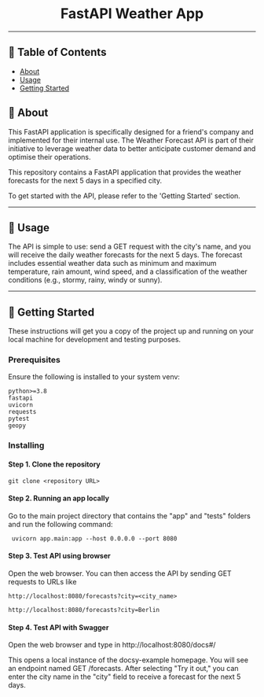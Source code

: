<h1 align="center">FastAPI Weather App</h1>

---

## 📝 Table of Contents
- [About](#about)
- [Usage](#usage)
- [Getting Started](#getting_started)


## 🧐 About <a name = "about"></a>
<p align="left"> 
This FastAPI application is specifically designed for a friend's company and implemented for their internal use. The Weather Forecast API is part of their initiative to leverage weather data to better anticipate customer demand and optimise their operations.<br> 

This repository contains a FastAPI application that provides the weather forecasts for the next 5 days in a specified city.

To get started with the API, please refer to the 'Getting Started' section.
</p>


___
## 🎈 Usage <a name="usage"></a>
The API is simple to use: send a GET request with the city's name, and you will receive the daily weather forecasts for the next 5 days. The forecast includes essential weather data such as minimum and maximum temperature, rain amount, wind speed, and a classification of the weather conditions (e.g., stormy, rainy, windy or sunny).
___

## 🏁 Getting Started
These instructions will get you a copy of the project up and running on your local machine for development and testing purposes.

### Prerequisites
Ensure the following is installed to your system venv:

```
python>=3.8
fastapi
uvicorn
requests
pytest
geopy
```

### Installing

#### Step 1. Clone the repository
```
git clone <repository URL>
```

#### Step 2. Running an app locally
Go to the main project directory that contains the "app" and "tests" folders and run the following command:
```
 uvicorn app.main:app --host 0.0.0.0 --port 8080 
```

#### Step 3. Test API using browser
Open the web browser. You can then access the API by sending GET requests to URLs like
```
http://localhost:8080/forecasts?city=<city_name>

http://localhost:8080/forecasts?city=Berlin
```

#### Step 4. Test API with Swagger
Open the web browser and type in http://localhost:8080/docs#/ <br>

This opens a local instance of the docsy-example homepage. You will see an endpoint named GET /forecasts. After selecting "Try it out," you can enter the city name in the "city" field to receive a forecast for the next 5 days.
